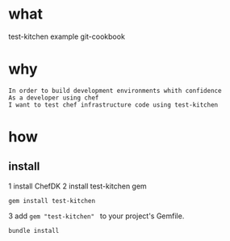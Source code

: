 what
==============

test-kitchen example git-cookbook

why
===============

```
In order to build development environments whith confidence
As a developer using chef
I want to test chef infrastructure code using test-kitchen
```

how
================

## install
1 install ChefDK
2 install test-kitchen gem
```
gem install test-kitchen
```
3 add `gem "test-kitchen" ` to your project's Gemfile. 
```
bundle install
```
